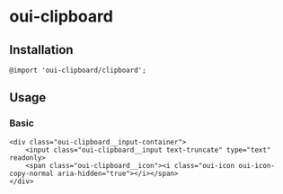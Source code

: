 # oui-clipboard

<component-status cx-design="complete" ux="complete"></component-status>

## Installation

```less
@import 'oui-clipboard/clipboard';
```

## Usage

### Basic

```html:preview
<div class="oui-clipboard__input-container">
    <input class="oui-clipboard__input text-truncate" type="text" readonly>
    <span class="oui-clipboard__icon"><i class="oui-icon oui-icon-copy-normal aria-hidden="true"></i></span>
</div>
```

